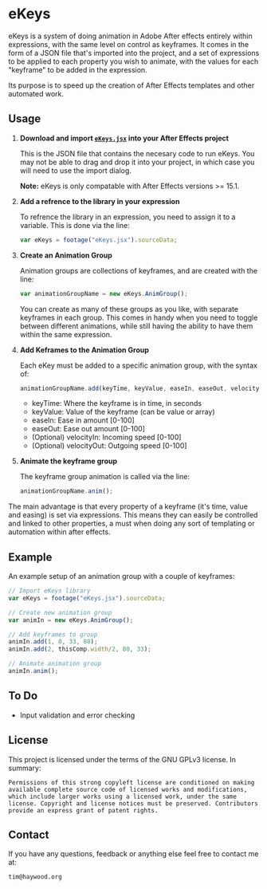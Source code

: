 # eKeys

eKeys is a system of doing animation in Adobe After effects entirely within expressions, with the same level on control as keyframes. It comes in the form of a JSON file that's imported into the project, and a set of expressions to be applied to each property you wish to animate, with the values for each "keyframe" to be added in the expression.

Its purpose is to speed up the creation of After Effects templates and other automated work.

## Usage

1. **Download and import [`eKeys.jsx`](https://github.com/motiondeveloper/eKeys/raw/master/eKeys.jsx) into your After Effects project**

   This is the JSON file that contains the necesary code to run eKeys. You may not be able to drag and drop it into your project, in which case you will need to use the import dialog.

   **Note:** eKeys is only compatable with After Effects versions >= 15.1.

2. **Add a refrence to the library in your expression**

   To refrence the library in an expression, you need to assign it to a variable. This is done via the line:

   ```javascript
   var eKeys = footage("eKeys.jsx").sourceData;
   ```

3. **Create an Animation Group**

   Animation groups are collections of keyframes, and are created with the line:

   ```javascript
   var animationGroupName = new eKeys.AnimGroup();
   ```

   You can create as many of these groups as you like, with separate keyframes in each group. This comes in handy when you need to toggle between different animations, while still having the ability to have them within the same expression.

4. **Add Keframes to the Animation Group**

   Each eKey must be added to a specific animation group, with the syntax of:

   ```javascript
   animationGroupName.add(keyTime, keyValue, easeIn, easeOut, velocityIn, velocityOut);
   ```

   - keyTime: Where the keyframe is in time, in seconds
   - keyValue: Value of the keyframe (can be value or array)
   - easeIn: Ease in amount [0-100]
   - easeOut: Ease out amount [0-100]
   - (Optional) velocityIn: Incoming speed [0-100]
   - (Optional) velocityOut: Outgoing speed [0-100]

5. **Animate the keyframe group**

    The keyframe group animation is called via the line:

    ```javascript
    animationGroupName.anim();
    ````

The main advantage is that every property of a keyframe (it's time, value and easing) is set via expressions. This means they can easily be controlled and linked to other properties, a must when doing any sort of templating or automation within after effects.

## Example

An example setup of an animation group with a couple of keyframes:

```javascript
// Import eKeys library
var eKeys = footage("eKeys.jsx").sourceData;

// Create new animation group
var animIn = new eKeys.AnimGroup();

// Add keyframes to group
animIn.add(1, 0, 33, 80);
animIn.add(2, thisComp.width/2, 80, 33);

// Animate animation group
animIn.anim();
```

## To Do

- Input validation and error checking

## License

This project is licensed under the terms of the GNU GPLv3 license. In summary:

`Permissions of this strong copyleft license are conditioned on making available complete source code of licensed works and modifications, which include larger works using a licensed work, under the same license. Copyright and license notices must be preserved. Contributors provide an express grant of patent rights.`

## Contact

If you have any questions, feedback or anything else feel free to contact me at:

`tim@haywood.org`

